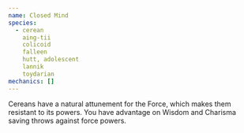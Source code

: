 ```yaml
---
name: Closed Mind
species:
  - cerean
    aing-tii
    colicoid
    falleen
    hutt, adolescent
    lannik
    toydarian
mechanics: []
---
```

Cereans have a natural attunement for the Force, which makes them resistant to its powers. You have advantage on Wisdom and Charisma saving throws against force powers.
